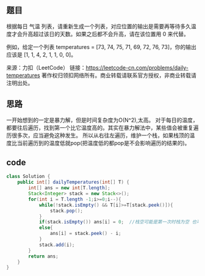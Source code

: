 ## 题目
根据每日 气温 列表，请重新生成一个列表，对应位置的输出是需要再等待多久温度才会升高超过该日的天数。如果之后都不会升高，请在该位置用 0 来代替。

例如，给定一个列表 temperatures = [73, 74, 75, 71, 69, 72, 76, 73]，你的输出应该是 [1, 1, 4, 2, 1, 1, 0, 0]。

来源：力扣（LeetCode）
链接：https://leetcode-cn.com/problems/daily-temperatures
著作权归领扣网络所有。商业转载请联系官方授权，非商业转载请注明出处。

## 思路
一开始想到的一定是暴力解，但是时间复杂度为O(N^2),太高。
对于每日的温度，都要往后遍历，找到第一个比它温度高的。其实在暴力解法中，某些值会被重复遍历很多次，应当避免这种发生。
所以从右往左遍历，维护一个栈，如果栈顶的温度比当前遍历到的温度低就pop(把温度低的都pop是不会影响遍历的结果的)。

## code
```java
class Solution {
    public int[] dailyTemperatures(int[] T) {
        int[] ans = new int[T.length];
        Stack<Integer> stack = new Stack<>();
        for(int i = T.length -1;i>=0;i--){
            while(!stack.isEmpty() && T[i]>=T[stack.peek()]){
                stack.pop();
            }
            if(stack.isEmpty()) ans[i] = 0;  //栈空可能是第一次时栈为空 也可能是栈中没有比它温度高的所以都pop完了  这两种情况ans[i]都为0
            else{
                ans[i] = stack.peek() - i;
            }
            stack.add(i);
        }
        return ans;
    }
}
```